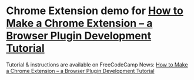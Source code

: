 # Chrome Extension demo for [How to Make a Chrome Extension – a Browser Plugin Development Tutorial](https://www.freecodecamp.org/news/chrome-extension-with-parcel-tailwind/)

Tutorial & instructions are available on FreeCodeCamp News: [How to Make a Chrome Extension – a Browser Plugin Development Tutorial](https://www.freecodecamp.org/news/chrome-extension-with-parcel-tailwind/)
